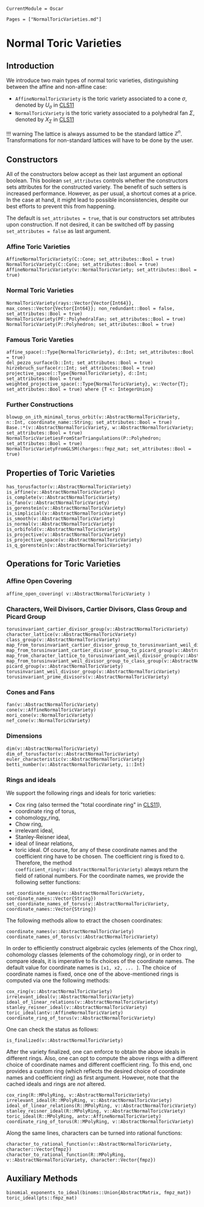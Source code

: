 ```@meta
CurrentModule = Oscar
```

```@contents
Pages = ["NormalToricVarieties.md"]
```

# Normal Toric Varieties

## Introduction

We introduce two main types of normal toric varieties, distinguishing between
the affine and non-affine case:
- `AffineNormalToricVariety` is the toric variety associated to a cone $\sigma$, denoted by $U_{\sigma}$ in [CLS11](@cite)
- `NormalToricVariety` is the toric variety associated to a polyhedral fan $\Sigma$, denoted by $X_{\Sigma}$ in [CLS11](@cite)

!!! warning
    The lattice is always assumed to be the standard lattice $\mathbb{Z}^n$.
    Transformations for non-standard lattices will have to be done by the user.


## Constructors

All of the constructors below accept as their last argument an optional boolean. This boolean `set_attributes` controls whether the constructors
sets attributes for the constructed variety. The benefit of such setters is increased performance. However, as per usual, a shortcut comes at
a price. In the case at hand, it might lead to possible inconsistencies, despite our best efforts to prevent this from happening.

The default is `set_attributes = true`, that is our constructors set attributes upon construction. If not desired, it can be switched off by
passing `set_attributes = false` as last argument.


### Affine Toric Varieties

```@docs
AffineNormalToricVariety(C::Cone; set_attributes::Bool = true)
NormalToricVariety(C::Cone; set_attributes::Bool = true)
AffineNormalToricVariety(v::NormalToricVariety; set_attributes::Bool = true)
```

### Normal Toric Varieties

```@docs
NormalToricVariety(rays::Vector{Vector{Int64}}, max_cones::Vector{Vector{Int64}}; non_redundant::Bool = false, set_attributes::Bool = true)
NormalToricVariety(PF::PolyhedralFan; set_attributes::Bool = true)
NormalToricVariety(P::Polyhedron; set_attributes::Bool = true)
```

### Famous Toric Vareties

```@docs
affine_space(::Type{NormalToricVariety}, d::Int; set_attributes::Bool = true)
del_pezzo_surface(b::Int; set_attributes::Bool = true)
hirzebruch_surface(r::Int; set_attributes::Bool = true)
projective_space(::Type{NormalToricVariety}, d::Int; set_attributes::Bool = true)
weighted_projective_space(::Type{NormalToricVariety}, w::Vector{T}; set_attributes::Bool = true) where {T <: IntegerUnion}
```

### Further Constructions

```@docs
blowup_on_ith_minimal_torus_orbit(v::AbstractNormalToricVariety, n::Int, coordinate_name::String; set_attributes::Bool = true)
Base.:*(v::AbstractNormalToricVariety, w::AbstractNormalToricVariety; set_attributes::Bool = true)
NormalToricVarietiesFromStarTriangulations(P::Polyhedron; set_attributes::Bool = true)
NormalToricVarietyFromGLSM(charges::fmpz_mat; set_attributes::Bool = true)
```


## Properties of Toric Varieties

```@docs
has_torusfactor(v::AbstractNormalToricVariety)
is_affine(v::AbstractNormalToricVariety)
is_complete(v::AbstractNormalToricVariety)
is_fano(v::AbstractNormalToricVariety)
is_gorenstein(v::AbstractNormalToricVariety)
is_simplicial(v::AbstractNormalToricVariety)
is_smooth(v::AbstractNormalToricVariety)
is_normal(v::AbstractNormalToricVariety)
is_orbifold(v::AbstractNormalToricVariety)
is_projective(v::AbstractNormalToricVariety)
is_projective_space(v::AbstractNormalToricVariety)
is_q_gorenstein(v::AbstractNormalToricVariety)
```


## Operations for Toric Varieties

### Affine Open Covering

```@docs
affine_open_covering( v::AbstractNormalToricVariety )
```

### Characters, Weil Divisors, Cartier Divisors, Class Group and Picard Group

```@docs
torusinvariant_cartier_divisor_group(v::AbstractNormalToricVariety)
character_lattice(v::AbstractNormalToricVariety)
class_group(v::AbstractNormalToricVariety)
map_from_torusinvariant_cartier_divisor_group_to_torusinvariant_weil_divisor_group(v::AbstractNormalToricVariety)
map_from_torusinvariant_cartier_divisor_group_to_picard_group(v::AbstractNormalToricVariety)
map_from_character_lattice_to_torusinvariant_weil_divisor_group(v::AbstractNormalToricVariety)
map_from_torusinvariant_weil_divisor_group_to_class_group(v::AbstractNormalToricVariety)
picard_group(v::AbstractNormalToricVariety)
torusinvariant_weil_divisor_group(v::AbstractNormalToricVariety)
torusinvariant_prime_divisors(v::AbstractNormalToricVariety)
```

### Cones and Fans

```@docs
fan(v::AbstractNormalToricVariety)
cone(v::AffineNormalToricVariety)
mori_cone(v::NormalToricVariety)
nef_cone(v::NormalToricVariety)
```

### Dimensions

```@docs
dim(v::AbstractNormalToricVariety)
dim_of_torusfactor(v::AbstractNormalToricVariety)
euler_characteristic(v::AbstractNormalToricVariety)
betti_number(v::AbstractNormalToricVariety, i::Int)
```

### Rings and ideals

We support the following rings and ideals for toric varieties:
- Cox ring (also termed the "total coordinate ring" in [CLS11](@cite)),
- coordinate ring of torus,
- cohomology_ring,
- Chow ring,
- irrelevant ideal,
- Stanley-Reisner ideal,
- ideal of linear relations,
- toric ideal.
Of course, for any of these coordinate names and the coefficient ring
have to be chosen. The coefficient ring is fixed to `Q`. Therefore, the
method `coefficient_ring(v::AbstractNormalToricVariety)` always return
the field of rational numbers. For the coordinate names, we provide the
following setter functions:
```@docs
set_coordinate_names(v::AbstractNormalToricVariety, coordinate_names::Vector{String})
set_coordinate_names_of_torus(v::AbstractNormalToricVariety, coordinate_names::Vector{String})
```
The following methods allow to etract the chosen coordinates:
```@docs
coordinate_names(v::AbstractNormalToricVariety)
coordinate_names_of_torus(v::AbstractNormalToricVariety)
```
In order to efficiently construct algebraic cycles (elements of the Chox ring),
cohomology classes (elements of the cohomology ring), or in order to compare ideals,
it is imperative to fix choices of the coordinate names. The default value for
coordinate names is `[x1, x2, ... ]`. The choice of coordinate names is fixed,
once one of the above-mentioned rings is computed via one the following methods:
```@docs
cox_ring(v::AbstractNormalToricVariety)
irrelevant_ideal(v::AbstractNormalToricVariety)
ideal_of_linear_relations(v::AbstractNormalToricVariety)
stanley_reisner_ideal(v::AbstractNormalToricVariety)
toric_ideal(antv::AffineNormalToricVariety)
coordinate_ring_of_torus(v::AbstractNormalToricVariety)
```
One can check the status as follows:
```@docs
is_finalized(v::AbstractNormalToricVariety)
```
After the variety finalized, one can enforce to obtain the above ideals in different rings.
Also, one can opt to compute the above rings with a different choice of coordinate names
and different coefficient ring. To this end, onc provides a custom ring (which
reflects the desired choice of coordinate names and coefficient ring) as first argument.
However, note that the cached ideals and rings are *not* altered.
```@docs
cox_ring(R::MPolyRing, v::AbstractNormalToricVariety)
irrelevant_ideal(R::MPolyRing, v::AbstractNormalToricVariety)
ideal_of_linear_relations(R::MPolyRing, v::AbstractNormalToricVariety)
stanley_reisner_ideal(R::MPolyRing, v::AbstractNormalToricVariety)
toric_ideal(R::MPolyRing, antv::AffineNormalToricVariety)
coordinate_ring_of_torus(R::MPolyRing, v::AbstractNormalToricVariety)
```
Along the same lines, characters can be turned into rational functions:
```@docs
character_to_rational_function(v::AbstractNormalToricVariety, character::Vector{fmpz})
character_to_rational_function(R::MPolyRing, v::AbstractNormalToricVariety, character::Vector{fmpz})
```


## Auxiliary Methods

```@docs
binomial_exponents_to_ideal(binoms::Union{AbstractMatrix, fmpz_mat})
toric_ideal(pts::fmpz_mat)
```
